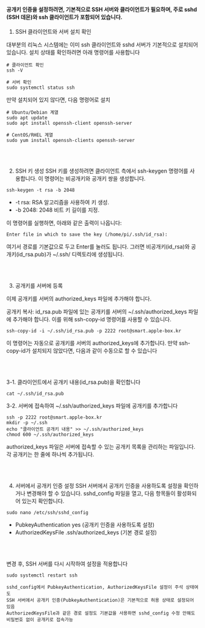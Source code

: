 #### 공개키 인증을 설정하려면, 기본적으로 SSH 서버와 클라이언트가 필요하며, 주로 sshd (SSH 데몬)와 ssh 클라이언트가 포함되어 있습니다.


1. SSH 클라이언트와 서버 설치 확인


대부분의 리눅스 시스템에는 이미 ssh 클라이언트와 sshd 서버가 기본적으로 설치되어 있습니다.
설치 상태를 확인하려면 아래 명령어를 사용합니다
```
# 클라이언트 확인
ssh -V

# 서버 확인
sudo systemctl status ssh
```

만약 설치되어 있지 않다면, 다음 명령어로 설치
```
# Ubuntu/Debian 계열
sudo apt update
sudo apt install openssh-client openssh-server

# CentOS/RHEL 계열
sudo yum install openssh-clients openssh-server
```

<br><br>

2. SSH 키 생성
SSH 키를 생성하려면 클라이언트 측에서 ssh-keygen 명령어를 사용합니다. 이 명령어는 비공개키와 공개키 쌍을 생성합니다.
```
ssh-keygen -t rsa -b 2048
```
- -t rsa: RSA 알고리즘을 사용하여 키 생성.
- -b 2048: 2048 비트 키 길이를 지정.


이 명령어를 실행하면, 아래와 같은 출력이 나옵니다:
```
Enter file in which to save the key (/home/pi/.ssh/id_rsa):
```

여기서 경로를 기본값으로 두고 Enter를 눌러도 됩니다.
그러면 비공개키(id_rsa)와 공개키(id_rsa.pub)가 ~/.ssh/ 디렉토리에 생성됩니다.

<br><br>

3. 공개키를 서버에 등록

이제 공개키를 서버의 authorized_keys 파일에 추가해야 합니다.

공개키 복사: id_rsa.pub 파일에 있는 공개키를 서버의 ~/.ssh/authorized_keys 파일에 추가해야 합니다.
이를 위해 ssh-copy-id 명령어를 사용할 수 있습니다.
```
ssh-copy-id -i ~/.ssh/id_rsa.pub -p 2222 root@smart.apple-box.kr
```

이 명령어는 자동으로 공개키를 서버의 authorized_keys에 추가합니다.
만약 ssh-copy-id가 설치되지 않았다면, 다음과 같이 수동으로 할 수 있습니다

<br><br>

3-1. 클라이언트에서 공개키 내용(id_rsa.pub)을 확인합니다
```
cat ~/.ssh/id_rsa.pub
```

3-2. 서버에 접속하여 ~/.ssh/authorized_keys 파일에 공개키를 추가합니다
```
ssh -p 2222 root@smart.apple-box.kr
mkdir -p ~/.ssh
echo "클라이언트 공개키 내용" >> ~/.ssh/authorized_keys
chmod 600 ~/.ssh/authorized_keys
```
authorized_keys 파일은 서버에 접속할 수 있는 공개키 목록을 관리하는 파일입니다.
각 공개키는 한 줄에 하나씩 추가됩니다.

<br><br>

4. 서버에서 공개키 인증 설정
SSH 서버에서 공개키 인증을 사용하도록 설정을 확인하거나 변경해야 할 수 있습니다. sshd_config 파일을 열고, 다음 항목들이 활성화되어 있는지 확인합니다.

```
sudo nano /etc/ssh/sshd_config
```
- PubkeyAuthentication yes (공개키 인증을 사용하도록 설정)
- AuthorizedKeysFile .ssh/authorized_keys (기본 경로 설정)

<br><br>

변경 후, SSH 서버를 다시 시작하여 설정을 적용합니다
```
sudo systemctl restart ssh

sshd_config에서 PubkeyAuthentication, AuthorizedKeysFile 설정이 주석 상태여도
SSH 서버에서 공개키 인증(PubkeyAuthentication)은 기본적으로 허용 상태로 설정되어 있음
AuthorizedKeysFile과 같은 경로 설정도 기본값을 사용하면 sshd_config 수정 안해도 비밀번호 없이 공개키로 접속가능
```


